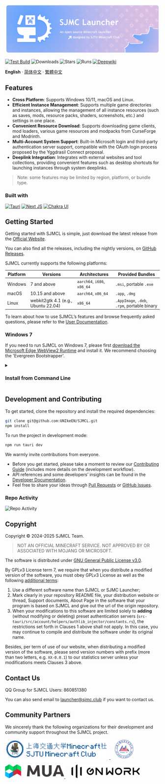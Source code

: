 <img src="docs/figs/banner.png" alt="SJMCL" />

[![Test Build](https://img.shields.io/github/actions/workflow/status/UNIkeEN/SJMCL/test.yml?label=test%20build&logo=github&style=for-the-badge)](https://github.com/UNIkeEN/SJMCL/blob/main/.github/workflows/test.yml)
![Downloads](https://img.shields.io/github/downloads/UNIkeEN/SJMCL/total?style=for-the-badge)
![Stars](https://img.shields.io/github/stars/UNIkeEN/SJMCL?style=for-the-badge)
![Runs](https://img.shields.io/badge/dynamic/json?color=blue&style=for-the-badge&label=runs&query=$.total_count&url=https%3A%2F%2Fmc.sjtu.cn%2Fapi-sjmcl%2Fcount)
[![Deepwiki](https://img.shields.io/badge/Ask-DeepWiki-20B2AA?logo=&style=for-the-badge)](https://deepwiki.com/UNIkeEN/SJMCL)

**English** · [简体中文](docs/README.zh-Hans.md) · [繁體中文](docs/README.zh-Hant.md)

## Features

* **Cross Platform**: Supports Windows 10/11, macOS and Linux.
* **Efficient Instance Management**: Supports multiple game directories and instances, allowing the management of all instance resources (such as saves, mods, resource packs, shaders, screenshots, etc.) and settings in one place.
* **Convenient Resource Download**: Supports downloading game clients, mod loaders, various game resources and modpacks from CurseForge and Modrinth.
* **Multi-Account System Support**: Built-in Microsoft login and third-party authentication server support, compatible with the OAuth login process proposed by the Yggdrasil Connect proposal.
* **Deeplink Integration**: Integrates with external websites and tool collections, providing convenient features such as desktop shortcuts for launching instances through system deeplinks.

> Note: some features may be limited by region, platform, or bundle type.

### Built with

[![Tauri](https://img.shields.io/badge/Tauri-v2-FFC131?style=for-the-badge&logo=tauri&logoColor=white&labelColor=24C8DB)](https://tauri.app/)
[![Next JS](https://img.shields.io/badge/next.js-000000?style=for-the-badge&logo=nextdotjs&logoColor=white)](https://nextjs.org/)
[![Chakra UI](https://img.shields.io/badge/chakra_ui-v2-38B2AC?style=for-the-badge&logo=chakraui&logoColor=white&labelColor=319795)](https://v2.chakra-ui.com/)

## Getting Started

Getting started with SJMCL is simple, just download the latest release from the [Official Website](https://mc.sjtu.cn/sjmcl/en).

You can also find all the releases, including the nightly versions, on [GitHub Releases](https://github.com/UNIkeEN/SJMCL/releases).

SJMCL currently supports the following platforms:

| Platform  | Versions            | Architectures              | Provided Bundles                        |
|-----------|---------------------|----------------------------|-----------------------------------------|
| Windows   | 7 and above         | `aarch64`, `i686`, `x86_64`| `.msi`, portable `.exe`                 |
| macOS     | 10.15 and above     | `aarch64`, `x86_64`        | `.app`, `.dmg`                          |
| Linux     | webkit2gtk 4.1 (e.g., Ubuntu 22.04) | `x86_64`   | `.AppImage`, `.deb`, `.rpm`, portable binary |

To learn about how to use SJMCL’s features and browse frequently asked questions, please refer to the [User Documentation](https://mc.sjtu.cn/sjmcl/en/docs).

### Windows 7

If you need to run SJMCL on Windows 7, please first [download the Microsoft Edge WebView2 Runtime](https://developer.microsoft.com/en-us/microsoft-edge/webview2/#download) and install it. We recommend choosing the 'Evergreen Bootstrapper'.

<details>
<summary><h3>Install from Command Line</h3></summary>

<details>
<summary><h4>Arch Linux</h4></summary>

SJMCL is available on the Arch User Repository (AUR). You can install it using a common [AUR helper](https://wiki.archlinux.org/title/AUR_helpers):

```bash
yay -S sjmcl-bin
```

Manual installation without an AUR helper:

```bash
git clone https://aur.archlinux.org/sjmcl-bin.git
cd sjmcl-bin
makepkg -si
```

</details>
</details>

## Development and Contributing

To get started, clone the repository and install the required dependencies:

```bash
git clone git@github.com:UNIkeEN/SJMCL.git
npm install
```

To run the project in development mode:

```bash
npm run tauri dev
```

We warmly invite contributions from everyone. 

* Before you get started, please take a moment to review our [Contributing Guide](https://github.com/UNIkeEN/SJMCL/blob/main/CONTRIBUTING.md) (includes more details on the development workflow). 
* API references and some developers’ insights can be found in the [Developer Documentation](https://mc.sjtu.cn/sjmcl/en/dev).
* Feel free to share your ideas through [Pull Requests](https://github.com/UNIkeEN/SJMCL/pulls) or [GitHub Issues](https://github.com/UNIkeEN/SJMCL/issues).

### Repo Activity

![Repo Activity](https://repobeats.axiom.co/api/embed/ee2f4be0fbc708179a6b40c83cd8ce80702fe6fe.svg "Repobeats analytics image")

## Copyright

Copyright © 2024-2025 SJMCL Team.

> NOT AN OFFICIAL MINECRAFT SERVICE. NOT APPROVED BY OR ASSOCIATED WITH MOJANG OR MICROSOFT.

The software is distributed under [GNU General Public License v3.0](/LICENSE).

By GPLv3 License term 7, we require that when you distribute a modified version of the software, you must obey GPLv3 License as well as the following [additional terms](/LICENSE.EXTRA): 

1. Use a different software name than SJMCL or SJMC Launcher;
2. Mark clearly in your repository README file, your distribution website or thread, Support documents, About Page in the software that your program is based on SJMCL and give out the url of the origin repository.
3. When your modifications to this software are limited solely to **adding** (without modifying or deleting) preset authentication servers (`src-tauri/src/account/helpers/authlib_injector/constants.rs`), the restrictions set forth in Clauses 1 above shall not apply. In this case, you may continue to compile and distribute the software under its original name.

Besides, per term of use of our website, when distributing a modified version of the software, please send version numbers with prefix (more than two letters, e.g. `XX-0.0.1`) to our statistics server unless your modifications meets Clauses 3 above.

## Contact Us

QQ Group for SJMCL Users: 860851380

You can also send email to [launcher@sjmc.club](mailto:launcher@sjmc.club) if you want to contact us.

## Community Partners

We sincerely thank the following organizations for their development and community support throughout the SJMCL project.

[
  <picture>
    <source srcset="docs/figs/partners/sjmc-dark.png" media="(prefers-color-scheme: dark)">
    <source srcset="docs/figs/partners/sjmc.png" media="(prefers-color-scheme: light)">
    <img src="docs/figs/partners/sjmc.png" alt="SJMC" style="height: 65px;">
  </picture>
](https://mc.sjtu.cn/en/)
&nbsp;&nbsp;
[<img src="docs/figs/partners/sues-mc.png" alt="SUES-MC" style="height: 65px;"/>](https://www.suesmc.ltd/)

[
  <picture>
    <source srcset="docs/figs/partners/mua-dark.png" media="(prefers-color-scheme: dark)">
    <source srcset="docs/figs/partners/mua.png" media="(prefers-color-scheme: light)">
    <img src="docs/figs/partners/mua.png" alt="MUA" style="height: 45px;">
  </picture>
](https://www.mualliance.cn/en)
&nbsp;&nbsp;&nbsp;&nbsp;
[
  <picture>
    <source srcset="docs/figs/partners/gnwork-dark.png" media="(prefers-color-scheme: dark)">
    <source srcset="docs/figs/partners/gnwork.png" media="(prefers-color-scheme: light)">
    <img src="docs/figs/partners/gnwork.png" alt="GNWORK" style="height: 45px;">
  </picture>
](https://space.bilibili.com/403097853)
